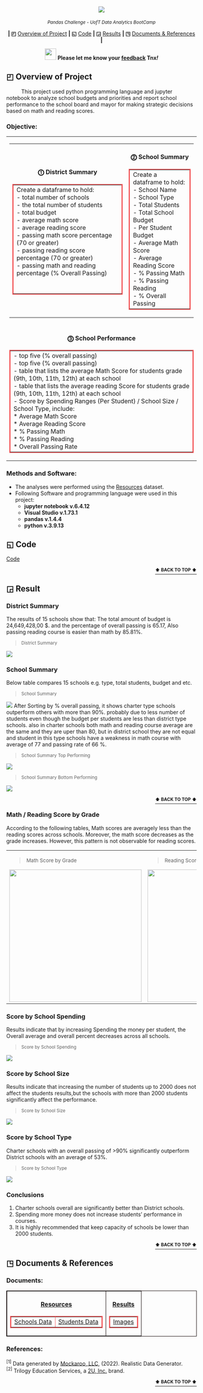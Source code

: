 <p align="center">
<h1 align="center">
<img src="https://github.com/theidari/pandas-challenge/blob/main/ban2.gif">
</h1>
</p>

<p align="center">
<sup><i> Pandas Challenge - UofT Data Analytics BootCamp</i></sup>
</P>

<p align="center">
<b> | ◰</b>
<a href="https://github.com/theidari/pandas-challenge#-overview-of-project">Overview of Project</a>
<b> | ◱</b>
<a href="https://github.com/theidari/pandas-challenge#-code">Code</a>
<b> | ◲</b>
<a href="https://github.com/theidari/pandas-challenge#-result">Results</a>
<b> | ◳</b>
<a href="https://github.com/theidari/pandas-challenge#-documents--references">Documents & References</a>
<b> |</b>
</P>

<p align="center">
<img src="https://upload.wikimedia.org/wikipedia/commons/8/83/Emergency_Light.gif" width="30">
<b>Please let me know your <a href="https://docs.google.com/forms/d/e/1FAIpQLSeGzjpBarW10Wo8ApcSHtgchsMPmnSEgx5qDBnDGbkV1wQwDQ/viewform?usp=sf_link">feedback</a> Tnx<i>!</i></b>
</P>




## ◰ Overview of Project

&nbsp;&nbsp;&nbsp;&nbsp;&nbsp;&nbsp;&nbsp;&nbsp;&nbsp;&nbsp;This project used python programming language and jupyter notebook to analyze school budgets and priorities and report school performance to the school board and mayor for making strategic decisions based on math and reading scores.

### Objective:


<table align="center" border="0.1px" bordercolor = "white"
<tr>
<td >
<table>
<tr> 
<td>

<table border="2px" bordercolor="#F35557">
<h4 align="center"><b>⓵ District Summary</b></h4>
<tr>
<td>
    Create a dataframe to hold:</br>
      - total number of schools</br>
      - the total number of students</br>
      - total budget</br>
      - average math score</br>
      - average reading score</br>
      - passing math score percentage (70 or greater)</br>
      - passing reading score percentage (70 or greater)</br>
      - passing math and reading percentage (% Overall Passing)</br>
      </br>
      </br>
</td>
</tr>
</table>

</td>
<td>

<table border="2px" bordercolor="#F35557">
<h4 align="center"><b>⓶ School Summary</b></h4>
<tr>
<td>
    Create a dataframe to hold:</br>
        - School Name</br>
        - School Type</br>
        - Total Students</br>
        - Total School Budget</br>
        - Per Student Budget</br>
        - Average Math Score</br>
        - Average Reading Score</br>
        - % Passing Math</br>
        - % Passing Reading</br>
        - % Overall Passing</br>
</td>
</tr>
</table>



</td> </tr>
</table>
</td>
</tr>
<tr>
<td>

<table border="2px" bordercolor="#F35557">
<h4 align="center"><b>⓷ School Performance</b></h4>
<tr>
<td>
        - top five (% overall passing)</br>
        - top five (% overall passing)</br>
        - table that lists the average Math Score for students grade (9th, 10th, 11th, 12th) at each school</br>
        - table that lists the average reading Score for students grade (9th, 10th, 11th, 12th) at each school</br>
        - Score by Spending Ranges (Per Student) / School Size / School Type, include:</br>
            * Average Math Score</br>
            * Average Reading Score</br>
            * % Passing Math</br>
            * % Passing Reading</br>
            * Overall Passing Rate</br>
</td>
</tr>
</table>
</td>

</tr>
</table>






### Methods and Software:</br>
  - The analyses were performed using the <a href="https://github.com/theidari/pandas-challenge/edit/main/README.md#resources">Resources</a> dataset.</br>
  - Following Software and programming language were used in this project:
    * <b>jupyter notebook v.6.4.12</b>
    * <b>Visual Studio v.1.73.1</b>
    * <b>pandas v.1.4.4</b>
    * <b>python v.3.9.13</b>

## ◱ Code

<a href="https://github.com/theidari/pandas-challenge/blob/main/PyCitySchools/Main.ipynb">Code</a>

<p align="right">
<a href="https://github.com/theidari/pandas-challenge#-overview-of-project"><sup><b>⬆ BACK TO TOP ⬆</b></sup></a>
</P>

## ◲ Result
### District Summary
The results of 15 schools show that: The total amount of budget is 24,649,428,00 $. and the percentage of overall passing is 65.17, Also passing reading course is easier than math by 85.81%.

> <sub>District Summary</sub>
<img src="https://github.com/theidari/pandas-challenge/blob/main/PyCitySchools/Results%20Images/District%20Summary.png">

### School Summary
Below table compares 15 schools e.g. type, total students, budget and etc.</br>

> <sub>School Summary</sub>
<img src="https://github.com/theidari/pandas-challenge/blob/main/PyCitySchools/Results%20Images/School%20Summry.png">
After Sorting by % overall passing, it shows charter type schools outperform others with more than 90%. probably due to less number of students even though the budget per students are less than district type schools. also in charter schools both math and reading course average are the same and they are uper than 80, but in district school they are not equal and student in this type schools have a weakness in math course with average of 77 and passing rate of 66 %.</br>

> <sub>School Summary Top Performing</sub></br>
<img src="https://github.com/theidari/pandas-challenge/blob/main/PyCitySchools/Results%20Images/Top%20Performing.png">

> <sub>School Summary Bottom Performing</sub></br>
<img src="https://github.com/theidari/pandas-challenge/blob/main/PyCitySchools/Results%20Images/Bottom%20Performing.png">

<p align="right">
<a href="https://github.com/theidari/pandas-challenge#-overview-of-project"><sup><b>⬆ BACK TO TOP ⬆</b></sup></a>
</P>

### Math / Reading Score by Grade
According to the following tables, Math scores are averagely less than the reading scores across schools. Moreover, the math score decreases as the grade increases. However, this pattern is not observable for reading scores. 

<table align="center" border="0.1px" bordercolor="#8707B0">
<tr>
<td>

> <sub>Math Score by Grade</sub></br>
<img src="https://github.com/theidari/pandas-challenge/blob/main/PyCitySchools/Results%20Images/Math%20Score%20by%20Grade.png" width="350">

</td>
<td>

> <sub>Reading Score by Grade</sub></br>
<img src="https://github.com/theidari/pandas-challenge/blob/main/PyCitySchools/Results%20Images/Reading%20Score%20by%20Grade.png" width="350">

</td>
</tr>
</table>

### Score by School Spending
Results indicate that by increasing Spending the money per student, the Overall average and overall percent decreases across all schools.</br>
> <sub>Score by School Spending</sub></br>
<img src="https://github.com/theidari/pandas-challenge/blob/main/PyCitySchools/Results%20Images/Spending%20Ranges%20(Per%20Student).png">

### Score by School Size
Results indicate that increasing the number of students up to 2000 does not affect the students results,but the schools with more than 2000 students significantly affect the performance.</br>
> <sub>Score by School Size</sub></br>
<img src="https://github.com/theidari/pandas-challenge/blob/main/PyCitySchools/Results%20Images/School%20Size.png">

### Score by School Type
Charter schools with an overall passing of >90% significantly outperform District schools with an average of 53%.</br>
> <sub>Score by School Type</sub></br>
<img src="https://github.com/theidari/pandas-challenge/blob/main/PyCitySchools/Results%20Images/School%20Type.png">

### Conclusions

1. Charter schools overall are significantly better than District schools.</br>
2. Spending more money does not increase students’ performance in courses.</br>
3. It is highly recommended that keep capacity of schools be lower than 2000 students.</br>


<p align="right">
<a href="https://github.com/theidari/pandas-challenge#-overview-of-project"><sup><b>⬆ BACK TO TOP ⬆</b></sup></a>
</P> 

## ◳ Documents & References

### Documents:</br>

<table align="center" table border="1px" bordercolor="b">
<tr>
<td>
<table border="2px" bordercolor="#F35557">
<h4 align="center"><b><ins>Resources</ins></b></h4>
<tr>
<td><a href="https://github.com/theidari/pandas-challenge/blob/main/PyCitySchools/Resources/schools_complete.csv">Schools Data</a></td>
<td><a href="https://github.com/theidari/pandas-challenge/blob/main/PyCitySchools/Resources/students_complete.csv">Students Data</a></td>
</tr>
</table>
</td>
<td>
<table border="2px" bordercolor="#F35557">
<h4 align="center"><b><ins>Results</ins></b></h4>
<tr>
<td><a href="https://github.com/theidari/pandas-challenge/tree/main/PyCitySchools/Results%20Images">Images</a></td>
</tr>
</table>
</td>
</tr>
</table>


### References:</br>
<sup>[1]</sup> Data generated by [Mockaroo, LLC](https://mockaroo.com/), (2022). Realistic Data Generator.</br>
<sup>[2]</sup> Trilogy Education Services, a [2U, Inc.](https://2u.com/) brand.


<p align="right">
<a href="https://github.com/theidari/pandas-challenge#-overview-of-project"><sup><b>⬆ BACK TO TOP ⬆</b></sup></a>
</P>
